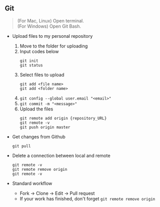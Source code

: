 ## Git

> (For Mac, Linux) Open terminal.<br/>
> (For Windows) Open Git Bash.<br/>

- Upload files to my personal repository
    1. Move to the folder for uploading
    2. Input codes below
        ```
        git init
        git status
        ```
    3. Select files to upload
        ```
        git add <file name>
        git add <folder name>
        ```
    4. `git config --global user.email "<email>"`
    5. `git commit -m "<message>"`
    6. Upload the files
        ```
        git remote add origin {repository_URL}
        git remote -v
        git push origin master
        ```

- Get changes from Github
    ```
    git pull
    ```
- Delete a connection between local and remote
    ```
    git remote -v
    git remote remove origin
    git remote -v
    ```
- Standard workflow
    - Fork → Clone → Edit → Pull request
    - If your work has finished, don't forget `git remote remove origin`
